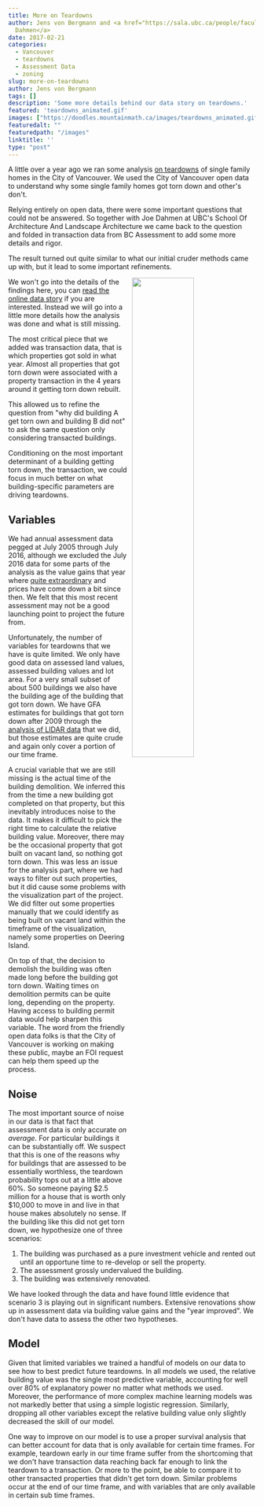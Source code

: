 ```yaml
---
title: More on Teardowns
author: Jens von Bergmann and <a href="https://sala.ubc.ca/people/faculty/joe-dahmen">Joe
  Dahmen</a>
date: 2017-02-21
categories:
  - Vancouver
  - teardowns
  - Assessment Data
  - zoning
slug: more-on-teardowns
author: Jens von Bergmann
tags: []
description: 'Some more details behind our data story on teardowns.'
featured: 'teardowns_animated.gif'
images: ["https://doodles.mountainmath.ca/images/teardowns_animated.gif"]
featuredalt: ""
featuredpath: "/images"
linktitle: ''
type: "post"
---
```



A little over a year ago we ran some analysis
[on teardowns](http://doodles.mountainmath.ca/blog/2016/01/18/redevelopment/)
of single family homes in the City of Vancouver. We used the City of Vancouver
open data to understand why some single family homes got torn down and other's don't.

Relying entirely on open data, there were some important questions that could not
be answered. So together with Joe Dahmen at UBC's School Of Architecture And Landscape Architecture
we came back to the question
and folded in transaction data from BC Assessment to add some more details and rigor.

The result turned out quite similar to what our initial cruder methods came
up with, but it lead to some important refinements.

<a href="https://mountainmath.ca/teardowns"><img src="/images/teardowns_animated.gif" style="width:50%;float:right;margin-left:10px;"></a>
We won't go into the details of the findings here, you can
<a href="https://mountainmath.ca/teardowns" target="_blank" class='btn btn-default'>read the online data story</a>
if you are interested. Instead we will go into a little more details how
the analysis was done and what is still missing.

<!-- more -->

The most critical piece that we added was transaction data, that is
which properties got sold in what year. Almost all properties that got
torn down were associated with a property transaction in the 4 years
around it getting torn down rebuilt.

This allowed us to refine the question from "why did building A get torn
own and building B did not" to ask the same question only considering
transacted buildings.

Conditioning on the most important determinant of a building getting torn down,
the transaction, we could focus in much better on what building-specific
parameters are driving teardowns.


## Variables
We had annual assessment data pegged at July 2005 through July 2016, although
we excluded the July 2016 data for some parts of the analysis as the value
gains that year where
[quite extraordinary](http://doodles.mountainmath.ca/blog/2017/01/16/2017-assessment-data/)
and prices have come down
a bit since then. We felt that this most recent assessment may not be a good
launching point to project the future from.

Unfortunately, the number of variables for teardowns that we have is
quite limited. We only have good data on assessed land values, assessed
building values and lot area. For a very small subset of about 500 buildings
we also have the building age of the building that got torn down. We have
GFA estimates for buildings that got torn down after 2009 through the
[analysis of LIDAR data](http://doodles.mountainmath.ca/blog/2016/03/05/physical-sfh-form-over-time/)
that we did, but those estimates are quite crude and again only cover a portion of our
time frame.

A crucial variable that we are still missing is the actual time of the building
demolition. We inferred this from the time a new building got completed on that
property, but this inevitably introduces noise to the data. It makes it
difficult to pick the right time to calculate the relative building value. Moreover,
there may be the occasional property that got built on vacant land, so nothing got torn down.
This was less an issue for the analysis part, where we had ways to filter out such properties,
but it did cause some problems with the visualization part of the project. We did filter out
some properties manually that we could identify as being built on vacant land within
the timeframe of the visualization, namely some properties on Deering Island.

On top of that, the decision to demolish the building was often made long
before the building got torn down. Waiting times on demolition permits can be quite long, depending
on the property. Having access to building permit data would help sharpen
this variable. The word from the friendly open data folks is that the
City of Vancouver is working on making these public, maybe an FOI request
can help them speed up the process.

## Noise
The most important source of noise in our data is that fact that assessment
data is only accurate *on average*. For particular buildings it can be substantially
off. We suspect that this is one of the reasons why for
buildings that are assessed to be essentially worthless,
the teardown probability tops out at a little above 60%. So someone
paying $2.5 million for a house that is worth only $10,000 to move in and live
in that house makes absolutely no sense. If the building like this did not get torn down,
we hypothesize one of three scenarios:

1. The building was purchased as a pure investment vehicle and rented out
until an opportune time to re-develop or sell the property.
2. The assessment grossly undervalued the building.
3. The building was extensively renovated.

We have looked through the data and have found little evidence that scenario 3 is
playing out in significant numbers. Extensive renovations show up in assessment
data via building value gains and the "year improved". We don't have
data to assess the other two hypotheses.


## Model
Given that limited variables we trained a handful of models on our data to see
how to best predict future teardowns. In all models we used, the relative
building value was the single most predictive variable, accounting for well over
80% of explanatory power no matter what methods we used. Moreover, the
performance of more complex machine learning models was not markedly better
that using a simple logistic regression. Similarly, dropping all other variables
except the relative building value only slightly decreased the skill of our
model.

One way to improve on our model is to use a proper survival analysis that
can better account for data that is only available for certain time frames.
For example, teardown early in our time frame suffer from the shortcoming that
we don't have transaction data reaching back far enough to link the teardown
to a transaction. Or more to the point, be able to compare it to other
transacted properties that didn't get torn down. Similar problems occur
at the end of our time frame, and with variables that are only available
in certain sub time frames.


<script>
function resetImages(){
  var a=$('img');
  for (i=0;i<a.length;i++) {
        var img=$(a[i]);
        imgsrc = img.attr('src');
        if (imgsrc.slice(imgsrc.length-4)=='.gif') {
            img.attr('src', '');
            img.attr('src', imgsrc);
        }
    };
    setTimeout(function(){
        resetImages();
    },25000);
}
setTimeout(function(){
    resetImages();
},25000);
</script>
